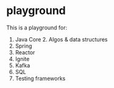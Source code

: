 # playground
This is a playground for:

1. Java Core
   2. Algos & data structures
2. Spring
3. Reactor
4. Ignite
5. Kafka
6. SQL
6. Testing frameworks
